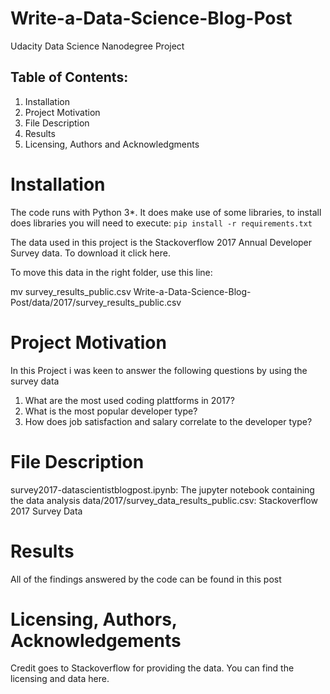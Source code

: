 # Write-a-Data-Science-Blog-Post

Udacity Data Science Nanodegree Project

 ## Table of Contents:

1. Installation
2. Project Motivation
3. File Description
4. Results
5. Licensing, Authors and Acknowledgments

# Installation

The code runs with Python 3*. It does make use of some libraries, to install does libraries you will need to execute:
`pip install -r requirements.txt`

The data used in this project is the Stackoverflow 2017 Annual Developer Survey data. To download it click here.

To move this data in the right folder, use this line:

mv survey_results_public.csv Write-a-Data-Science-Blog-Post/data/2017/survey_results_public.csv


# Project Motivation

In this Project i was keen to answer the following questions by using the survey data

1. What are the most used coding plattforms in 2017?
2. What is the most popular developer type?
3. How does job satisfaction and salary correlate to the developer type?


# File Description

survey2017-datascientistblogpost.ipynb: The jupyter notebook containing the data analysis
data/2017/survey_data_results_public.csv: Stackoverflow 2017 Survey Data


# Results

All of the findings answered by the code can be found in this post


# Licensing, Authors, Acknowledgements

Credit goes to Stackoverflow for providing the data. You can find the licensing and data here.




